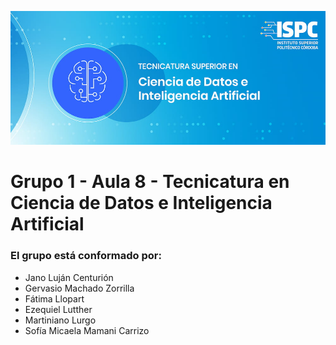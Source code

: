 ![Image text](https://raw.githubusercontent.com/ispc-programador2022/a6g2/main/github-repo_assets/ISPC_CDIA.jpg)
# Grupo 1 - Aula 8 - Tecnicatura en Ciencia de Datos e Inteligencia Artificial 

### El grupo está conformado por: 
- Jano Luján Centurión
- Gervasio Machado Zorrilla
- Fátima Llopart
- Ezequiel Lutther
- Martiniano Lurgo
- Sofía Micaela	Mamani Carrizo 
